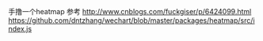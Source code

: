 手撸一个heatmap
参考 
http://www.cnblogs.com/fuckgiser/p/6424099.html
https://github.com/dntzhang/wechart/blob/master/packages/heatmap/src/index.js
